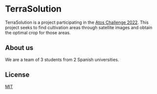 # TerraSolution

TerraSolution is a project participating in the [Atos Challenge 2022](https://www.atositchallenge.net/). This project seeks to find cultivation areas through satellite images and obtain the optimal crop for those areas.

## About us

We are a team of 3 students from 2 Spanish universities.

## License
[MIT](https://choosealicense.com/licenses/mit/)